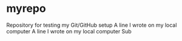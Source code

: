 # myrepo
Repository for testing my Git/GitHub setup
A line I wrote on my local computer
A line I wrote on my local computer
Sub
